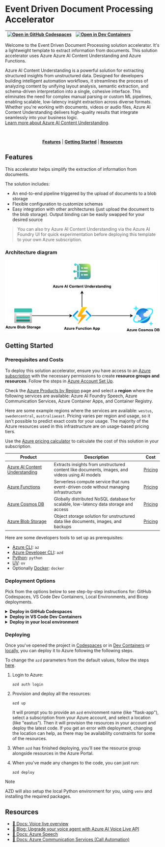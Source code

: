 # Event Driven Document Processing Accelerator

| [![Open in GitHub Codespaces](https://github.com/codespaces/badge.svg)](https://codespaces.new/Azure-Samples/call-center-voice-agent-accelerator) | [![Open in Dev Containers](https://img.shields.io/static/v1?style=for-the-badge&label=Dev%20Containers&message=Open&color=blue&logo=visualstudiocode)](https://vscode.dev/redirect?url=vscode://ms-vscode-remote.remote-containers/cloneInVolume?url=https://github.com/Azure-Samples/call-center-voice-agent-accelerator)
|---|---|

Welcome to the Event Driven Document Processing solution accelerator. It's a lightweight template to extract information from documents. This solution accelerator uses Azure Azure AI Content Understanding and Azure Functions.

Azure AI Content Understanding is a powerful solution for extracting structured insights from unstructured data. Designed for developers building intelligent automation workflows, it streamlines the process of analyzing content by unifying layout analysis, semantic extraction, and schema-driven interpretation into a single, cohesive interface. This eliminates the need for complex manual parsing or custom ML pipelines, enabling scalable, low-latency insight extraction across diverse formats. Whether you're working with documents, videos or audio files, Azure AI Content Understanding delivers high-quality results that integrate seamlessly into your business logic. 
</br>
[Learn more about Azure AI Content Understanding](https://actual-url-here.com).


<br/>

<div align="center">
  
[**Features**](#features) \| [**Getting Started**](#getting-started)  \| [**Resources**](#resources)

</div>

## Features

This accelerator helps simplify the extraction of information from documents.

The solution includes:

- An end-to-end pipeline triggered by the upload of documents to a blob storage
- Flexible configuration to customize schemas
- Easy integration with other architectures (just upload the document to the blob storage). Output binding can be easily swapped for your desired source

> You can also try Azure AI Content Understanding via the Azure AI Foundry UI for quick experimentation before deploying this template to your own Azure subscription.

### Architecture diagram

![Architecture Diagram](diagram.png)

## Getting Started

### Prerequisites and Costs
To deploy this solution accelerator, ensure you have access to an [Azure subscription](https://azure.microsoft.com/free/) with the necessary permissions to create **resource groups and resources**. Follow the steps in [Azure Account Set Up](./docs/AzureAccountSetUp.md).

Check the [Azure Products by Region](https://azure.microsoft.com/explore/global-infrastructure/products-by-region/table) page and select a **region** where the following services are available: Azure AI Foundry Speech, Azure Communication Services, Azure Container Apps, and Container Registry.

Here are some example regions where the services are available: `westus`, `swedencentral`, `australiaeast`.
Pricing varies per region and usage, so it isn't possible to predict exact costs for your usage. The majority of the Azure resources used in this infrastructure are on usage-based pricing tiers.

Use the [Azure pricing calculator](https://azure.microsoft.com/en-us/pricing/calculator) to calculate the cost of this solution in your subscription.

| Product | Description | Cost |
|---|---|---|
| [Azure AI Content Understanding ](https://learn.microsoft.com/en-us/azure/ai-services/content-understanding/) | Extracts insights from unstructured content like documents, images, and videos using AI models | [Pricing](https://azure.microsoft.com/en-us/pricing/details/content-understanding/?msockid=2b189776556f650e3a1882ef5427649e) |
| [Azure Functions](https://learn.microsoft.com/en-us/azure/azure-functions/) | Serverless compute service that runs event-driven code without managing infrastructure | [Pricing](https://azure.microsoft.com/en-us/pricing/details/functions/?msockid=2b189776556f650e3a1882ef5427649e) |
| [Azure Cosmos DB](https://learn.microsoft.com/en-us/azure/cosmos-db/) | Globally distributed NoSQL database for scalable, low-latency data storage and access | [Pricing](https://azure.microsoft.com/en-us/pricing/details/cosmos-db/autoscale-provisioned/?msockid=2b189776556f650e3a1882ef5427649e) |
| [Azure Blob Storage](https://docs.azure.cn/en-us/storage/blobs/) | Object storage solution for unstructured data like documents, images, and backups | [Pricing](https://azure.microsoft.com/en-us/pricing/details/storage/blobs/?msockid=2b189776556f650e3a1882ef5427649e) |


Here are some developers tools to set up as prerequisites:
- [Azure CLI](https://learn.microsoft.com/cli/azure/what-is-azure-cli): `az`
- [Azure Developer CLI](https://learn.microsoft.com/azure/developer/azure-developer-cli/overview): `azd`
- [Python](https://www.python.org/about/gettingstarted/): `python`
- [UV](https://docs.astral.sh/uv/getting-started/installation/): `uv`
- Optionally [Docker](https://www.docker.com/get-started/): `docker`


### Deployment Options
Pick from the options below to see step-by-step instructions for: GitHub Codespaces, VS Code Dev Containers, Local Environments, and Bicep deployments.

<details>
  <summary><b>Deploy in GitHub Codespaces</b></summary>
  
#### GitHub Codespaces

You can run this solution using GitHub Codespaces. The button will open a web-based VS Code instance in your browser:

1. Open the solution accelerator (this may take several minutes):

    [![Open in GitHub Codespaces](https://github.com/codespaces/badge.svg)](https://codespaces.new/Azure-Samples/call-center-voice-agent-accelerator)

2. Accept the default values on the create Codespaces page.
3. Open a terminal window if it is not already open.
4. Follow the instructions in the helper script to populate deployment variables.
5. Continue with the [deploying steps](#deploying).

</details>

<details>
  <summary><b>Deploy in VS Code Dev Containers </b></summary>

#### VS Code Dev Containers

You can run this solution in VS Code Dev Containers, which will open the project in your local VS Code using the [Dev Containers extension](https://marketplace.visualstudio.com/items?itemName=ms-vscode-remote.remote-containers):

1. Start Docker Desktop (install it, if not already installed)
2. Open the project:

    [![Open in Dev Containers](https://img.shields.io/static/v1?style=for-the-badge&label=Dev%20Containers&message=Open&color=blue&logo=visualstudiocode)](https://vscode.dev/redirect?url=vscode://ms-vscode-remote.remote-containers/cloneInVolume?url=https://vscode.dev/redirect?url=vscode://ms-vscode-remote.remote-containers/cloneInVolume?url=https://github.com/Azure-Samples/call-center-voice-agent-accelerator)


3. In the VS Code window that opens, once the project files show up (this may take several minutes), open a terminal window.
4. Follow the instructions in the helper script to populate deployment variables.
5. Continue with the [deploying steps](#deploying).

</details>

<details>
  <summary><b>Deploy in your local environment</b></summary>

 #### Local environment

If you're not using one of the above options for opening the project, then you'll need to:

1. Make sure the following tools are installed:

    * `bash`
    * [Azure Developer CLI (azd)](https://aka.ms/install-azd)

2. Download the project code:

    ```shell
    azd init -t Azure-Samples/call-center-voice-agent-accelerator/
    ```
    **Note:** the above command should be run in a new folder of your choosing. You do not need to run `git clone` to download the project source code. `azd init` handles this for you.

3. Open the project folder in your terminal or editor.
4. Continue with the [deploying steps](#deploying).

</details>
 
### Deploying

Once you've opened the project in [Codespaces](#github-codespaces) or in [Dev Containers](#vs-code-dev-containers) or [locally](#local-environment), you can deploy it to Azure following the following steps. 

To change the `azd` parameters from the default values, follow the steps [here](./docs/customizing_azd_parameters.md). 

1. Login to Azure:

    ```shell
    azd auth login
    ```

2. Provision and deploy all the resources:

    ```shell
    azd up
    ```
    It will prompt you to provide an `azd` environment name (like "flask-app"), select a subscription from your Azure account, and select a location (like "eastus"). Then it will provision the resources in your account and deploy the latest code. If you get an error with deployment, changing the location can help, as there may be availability constraints for some of the resources.

3. When `azd` has finished deploying, you'll see the resource group alongside resources in the Azure Portal.

4. When you've made any changes to the code, you can just run:

    ```shell
    azd deploy
    ```

>[!NOTE]
>AZD will also setup the local Python environment for you, using `venv` and installing the required packages.

## Resources
- [📖 Docs: Voice live overview](https://learn.microsoft.com/azure/ai-services/speech-service/voice-live)
- [📖 Blog: Upgrade your voice agent with Azure AI Voice Live API](https://techcommunity.microsoft.com/blog/azure-ai-foundry-blog/upgrade-your-voice-agent-with-azure-ai-voice-live-api/4458247)
- [📖 Docs: Azure Speech](https://learn.microsoft.com/azure/ai-services/speech-service/)
- [📖 Docs: Azure Communication Services (Call Automation)](https://learn.microsoft.com/azure/communication-services/concepts/call-automation/call-automation)